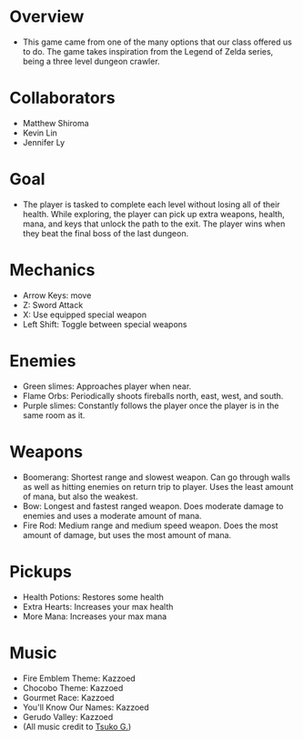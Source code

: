 # Overview
- This game came from one of the many options that our class offered us to do. The game takes inspiration from the Legend of Zelda series, being a three level dungeon crawler.

# Collaborators
- Matthew Shiroma
- Kevin Lin
- Jennifer Ly

# Goal
- The player is tasked to complete each level without losing all of their health. While exploring, the player can pick up extra weapons, health, mana, and keys that unlock the path to the exit. The player wins when they beat the final boss of the last dungeon.

# Mechanics
- Arrow Keys: move
- Z: Sword Attack
- X: Use equipped special weapon
- Left Shift: Toggle between special weapons

# Enemies
- Green slimes: Approaches player when near.
- Flame Orbs: Periodically shoots fireballs north, east, west, and south.
- Purple slimes: Constantly follows the player once the player is in the same room as it.

# Weapons
- Boomerang: Shortest range and slowest weapon. Can go through walls as well as hitting enemies on return trip to player. Uses the least amount of mana, but also the weakest.
- Bow: Longest and fastest ranged weapon. Does moderate damage to enemies and uses a moderate amount of mana.
- Fire Rod: Medium range and medium speed weapon. Does the most amount of damage, but uses the most amount of mana.

# Pickups
- Health Potions: Restores some health
- Extra Hearts: Increases your max health
- More Mana: Increases your max mana

# Music
- Fire Emblem Theme: Kazzoed
- Chocobo Theme: Kazzoed
- Gourmet Race: Kazzoed
- You'll Know Our Names: Kazzoed
- Gerudo Valley: Kazzoed
- (All music credit to [Tsuko G.](https://www.youtube.com/channel/UCeONfStw8OrYUwD5Fd9gX7Q))
